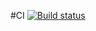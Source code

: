 #CI [![Build status](https://ci.appveyor.com/api/projects/status/nbmfn4nwlafrpes7?svg=true)](https://ci.appveyor.com/project/OlgaNikulina/ci)
